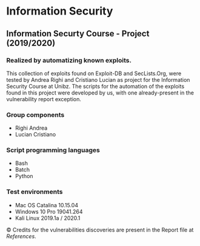 # Information Security

## Information Securty Course - Project (2019/2020) 

### Realized by automatizing known exploits.

This collection of exploits found on Exploit-DB and SecLists.Org, were tested by Andrea Righi
and Cristiano Lucian as project for the Information Security Course at Unibz. The scripts for the automation of the exploits found in this project were developed by us, with one already-present in the vulnerability report exception.


### Group components

- Righi Andrea
- Lucian Cristiano

### Script programming languages

- Bash
- Batch
- Python

### Test environments

- Mac OS Catalina 10.15.04
- Windows 10 Pro 19041.264
- Kali Linux  2019.1a / 2020.1





© Credits for the vulnerabilities discoveries are present in the Report file at *References*. 
